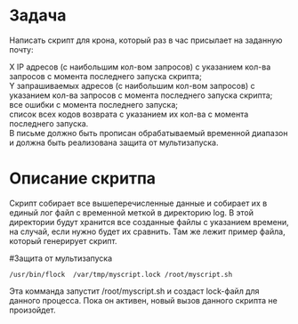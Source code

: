 # Задача
Написать скрипт для крона, который раз в час присылает на заданную почту:

X IP адресов (с наибольшим кол-вом запросов) с указанием кол-ва запросов c момента последнего запуска скрипта;<br />
Y запрашиваемых адресов (с наибольшим кол-вом запросов) с указанием кол-ва запросов c момента последнего запуска скрипта;<br />
все ошибки c момента последнего запуска;<br />
список всех кодов возврата с указанием их кол-ва с момента последнего запуска.<br />
В письме должно быть прописан обрабатываемый временной диапазон и должна быть реализована защита от мультизапуска.<br />

# Описание скритпа
Скрипт собирает все вышеперечисленные данные и собирает их в единый лог файл с временной меткой в директорию log. В этой директории будут хранится все созданные файлы с указанием времени, на случай, если нужно будет их сравнить. Там же лежит пример файла, который генерирует скрипт.

#Защита от мультизапуска
```ssh 
/usr/bin/flock  /var/tmp/myscript.lock /root/myscript.sh
```
Эта комманда запустит /root/myscript.sh и создаст lock-файл для данного процесса. Пока он активен, новый вызов данного скрипта не произойдет.
